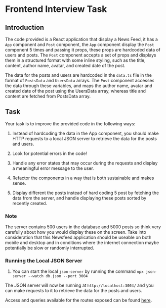 # Frontend Interview Task

## Introduction 

The code provided is a React application that display a News Feed, it has a `App` component and `Post` component, the `App` component display the `Post` component 5 times and passing it props, these props are hardcoded data of users and posts. The `Post` component accepts a set of props and displays them in a structured format with some inline styling, such as the title, content, author name, avatar, and created date of the post.

The data for the posts and users are hardcoded in the `data.ts` file in the format of `PostsData` and `UsersData` arrays. The `Post` component accesses the data through these variables, and maps the author name, avatar and created date of the post using the UsersData array, whereas title and content are fetched from PostsData array.

## Task

Your task is to improve the provided code in the following ways:

1. Instead of hardcoding the data in the App component, you should make HTTP requests to a local JSON server to retrieve the data for the posts and users.

1. Look for potential errors in the code!

1. Handle any error states that may occur during the requests and display a meaningful error message to the user.

1. Refactor the components in a way that is both sustainable and makes sense.

1. Display different the posts instead of hard coding 5 post by fetching the data from the server, and handle displaying these posts sorted by recently created.

### Note

The server contains 500 users in the database and 5000 posts so think very carefully about how you would display these on the screen. Take into consideration that this Newsfeed application should be useable on both mobile and desktop and in conditions where the internet connection maybe potentially be slow or randomly interrupted. 

### Running the Local JSON Server

1. You can start the local `json-server` by running the command `npx json-server --watch db.json --port 3004`

The JSON server will now be running at `http://localhost:3004/` and you can make requests to it to retrieve the data for the posts and users.

Access and queries available for the routes exposed can be found [here](https://www.npmjs.com/package/json-server#routes).